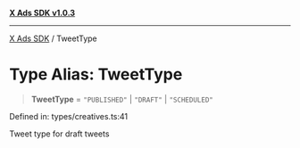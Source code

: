 [**X Ads SDK v1.0.3**](../README.md)

***

[X Ads SDK](../globals.md) / TweetType

# Type Alias: TweetType

> **TweetType** = `"PUBLISHED"` \| `"DRAFT"` \| `"SCHEDULED"`

Defined in: types/creatives.ts:41

Tweet type for draft tweets
